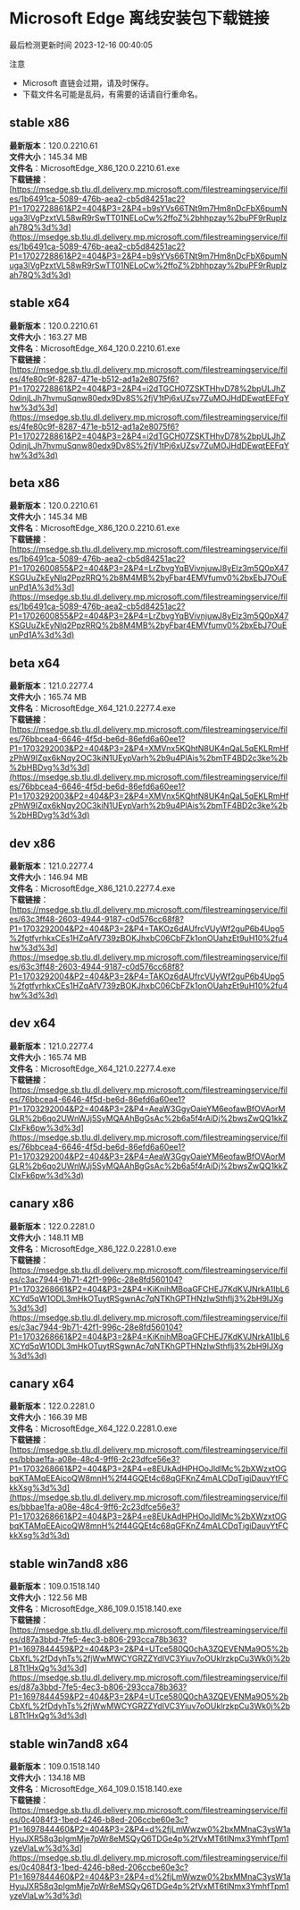 # Microsoft Edge 离线安装包下载链接
最后检测更新时间
2023-12-16 00:40:05

注意
* Microsoft 直链会过期，请及时保存。
* 下载文件名可能是乱码，有需要的话请自行重命名。

## stable x86
**最新版本**：120.0.2210.61  
**文件大小**：145.34 MB  
**文件名**：MicrosoftEdge_X86_120.0.2210.61.exe  
**下载链接**：[https://msedge.sb.tlu.dl.delivery.mp.microsoft.com/filestreamingservice/files/1b6491ca-5089-476b-aea2-cb5d84251ac2?P1=1702728861&P2=404&P3=2&P4=b9sYVs66TNt9m7Hm8nDcFbX6pumNuga3IVgPzxtVL58wR9rSwTT01NELoCw%2ffoZ%2bhhpzay%2buPF9rRupIzah78Q%3d%3d](https://msedge.sb.tlu.dl.delivery.mp.microsoft.com/filestreamingservice/files/1b6491ca-5089-476b-aea2-cb5d84251ac2?P1=1702728861&P2=404&P3=2&P4=b9sYVs66TNt9m7Hm8nDcFbX6pumNuga3IVgPzxtVL58wR9rSwTT01NELoCw%2ffoZ%2bhhpzay%2buPF9rRupIzah78Q%3d%3d)  

## stable x64
**最新版本**：120.0.2210.61  
**文件大小**：163.27 MB  
**文件名**：MicrosoftEdge_X64_120.0.2210.61.exe  
**下载链接**：[https://msedge.sb.tlu.dl.delivery.mp.microsoft.com/filestreamingservice/files/4fe80c9f-8287-471e-b512-ad1a2e8075f6?P1=1702728861&P2=404&P3=2&P4=i2dTGCH07ZSKTHhvD78%2bpULJhZOdinjLJh7hvmuSqnw80edx9Dv8S%2fjV1tPj6xUZsv7ZuMOJHdDEwqtEEFqYhw%3d%3d](https://msedge.sb.tlu.dl.delivery.mp.microsoft.com/filestreamingservice/files/4fe80c9f-8287-471e-b512-ad1a2e8075f6?P1=1702728861&P2=404&P3=2&P4=i2dTGCH07ZSKTHhvD78%2bpULJhZOdinjLJh7hvmuSqnw80edx9Dv8S%2fjV1tPj6xUZsv7ZuMOJHdDEwqtEEFqYhw%3d%3d)  

## beta x86
**最新版本**：120.0.2210.61  
**文件大小**：145.34 MB  
**文件名**：MicrosoftEdge_X86_120.0.2210.61.exe  
**下载链接**：[https://msedge.sb.tlu.dl.delivery.mp.microsoft.com/filestreamingservice/files/1b6491ca-5089-476b-aea2-cb5d84251ac2?P1=1702600855&P2=404&P3=2&P4=LrZbvgYqBVivnjuwJ8yElz3m5Q0pX47KSGUuZkEyNlq2PpzRRQ%2b8M4MB%2byFbar4EMVfumv0%2bxEbJ7OuEunPd1A%3d%3d](https://msedge.sb.tlu.dl.delivery.mp.microsoft.com/filestreamingservice/files/1b6491ca-5089-476b-aea2-cb5d84251ac2?P1=1702600855&P2=404&P3=2&P4=LrZbvgYqBVivnjuwJ8yElz3m5Q0pX47KSGUuZkEyNlq2PpzRRQ%2b8M4MB%2byFbar4EMVfumv0%2bxEbJ7OuEunPd1A%3d%3d)  

## beta x64
**最新版本**：121.0.2277.4  
**文件大小**：165.74 MB  
**文件名**：MicrosoftEdge_X64_121.0.2277.4.exe  
**下载链接**：[https://msedge.sb.tlu.dl.delivery.mp.microsoft.com/filestreamingservice/files/76bbcea4-6646-4f5d-be6d-86efd6a60ee1?P1=1703292003&P2=404&P3=2&P4=XMVnx5KQhtN8UK4nQaL5qEKLRmHfzPhW9IZqx6kNqy2OC3kiN1UEypVarh%2b9u4PlAis%2bmTF4BD2c3ke%2b%2bHBDvg%3d%3d](https://msedge.sb.tlu.dl.delivery.mp.microsoft.com/filestreamingservice/files/76bbcea4-6646-4f5d-be6d-86efd6a60ee1?P1=1703292003&P2=404&P3=2&P4=XMVnx5KQhtN8UK4nQaL5qEKLRmHfzPhW9IZqx6kNqy2OC3kiN1UEypVarh%2b9u4PlAis%2bmTF4BD2c3ke%2b%2bHBDvg%3d%3d)  

## dev x86
**最新版本**：121.0.2277.4  
**文件大小**：146.94 MB  
**文件名**：MicrosoftEdge_X86_121.0.2277.4.exe  
**下载链接**：[https://msedge.sb.tlu.dl.delivery.mp.microsoft.com/filestreamingservice/files/63c3ff48-2603-4944-9187-c0d576cc68f8?P1=1703292004&P2=404&P3=2&P4=TAKOz6dAUfrcVUyWf2guP6b4Upg5%2fgtfyrhkxCEs1HZqAfV739zBOKJhxbC06CbFZk1onOUahzEt9uH10%2fu4hw%3d%3d](https://msedge.sb.tlu.dl.delivery.mp.microsoft.com/filestreamingservice/files/63c3ff48-2603-4944-9187-c0d576cc68f8?P1=1703292004&P2=404&P3=2&P4=TAKOz6dAUfrcVUyWf2guP6b4Upg5%2fgtfyrhkxCEs1HZqAfV739zBOKJhxbC06CbFZk1onOUahzEt9uH10%2fu4hw%3d%3d)  

## dev x64
**最新版本**：121.0.2277.4  
**文件大小**：165.74 MB  
**文件名**：MicrosoftEdge_X64_121.0.2277.4.exe  
**下载链接**：[https://msedge.sb.tlu.dl.delivery.mp.microsoft.com/filestreamingservice/files/76bbcea4-6646-4f5d-be6d-86efd6a60ee1?P1=1703292004&P2=404&P3=2&P4=AeaW3GgyOaieYM6eofawBfOVAorMGLR%2b6qo2UWnWJj5SyMQAAhBgGsAc%2b6a5f4rAiDj%2bwsZwQQ1kkZCIxFk6pw%3d%3d](https://msedge.sb.tlu.dl.delivery.mp.microsoft.com/filestreamingservice/files/76bbcea4-6646-4f5d-be6d-86efd6a60ee1?P1=1703292004&P2=404&P3=2&P4=AeaW3GgyOaieYM6eofawBfOVAorMGLR%2b6qo2UWnWJj5SyMQAAhBgGsAc%2b6a5f4rAiDj%2bwsZwQQ1kkZCIxFk6pw%3d%3d)  

## canary x86
**最新版本**：122.0.2281.0  
**文件大小**：148.11 MB  
**文件名**：MicrosoftEdge_X86_122.0.2281.0.exe  
**下载链接**：[https://msedge.sb.tlu.dl.delivery.mp.microsoft.com/filestreamingservice/files/c3ac7944-9b71-42f1-996c-28e8fd560104?P1=1703268661&P2=404&P3=2&P4=KiKnihMBoaGFCHEJ7KdKVJNrkA1IbL6XCYd5qW1ODL3mHkOTuytRSgwnAc7qNTKhGPTHNzIwSthflj3%2bH9IJXg%3d%3d](https://msedge.sb.tlu.dl.delivery.mp.microsoft.com/filestreamingservice/files/c3ac7944-9b71-42f1-996c-28e8fd560104?P1=1703268661&P2=404&P3=2&P4=KiKnihMBoaGFCHEJ7KdKVJNrkA1IbL6XCYd5qW1ODL3mHkOTuytRSgwnAc7qNTKhGPTHNzIwSthflj3%2bH9IJXg%3d%3d)  

## canary x64
**最新版本**：122.0.2281.0  
**文件大小**：166.39 MB  
**文件名**：MicrosoftEdge_X64_122.0.2281.0.exe  
**下载链接**：[https://msedge.sb.tlu.dl.delivery.mp.microsoft.com/filestreamingservice/files/bbbae1fa-a08e-48c4-9ff6-2c23dfce56e3?P1=1703268661&P2=404&P3=2&P4=e8EUkAdHPHOoJldlMc%2bXWzxtOGbqKTAMqEEAjcoQW8mnH%2f44GQEt4c68qGFKnZ4mALCDqTigiDauvYtFCkkXsg%3d%3d](https://msedge.sb.tlu.dl.delivery.mp.microsoft.com/filestreamingservice/files/bbbae1fa-a08e-48c4-9ff6-2c23dfce56e3?P1=1703268661&P2=404&P3=2&P4=e8EUkAdHPHOoJldlMc%2bXWzxtOGbqKTAMqEEAjcoQW8mnH%2f44GQEt4c68qGFKnZ4mALCDqTigiDauvYtFCkkXsg%3d%3d)  

## stable win7and8 x86
**最新版本**：109.0.1518.140  
**文件大小**：122.56 MB  
**文件名**：MicrosoftEdge_X86_109.0.1518.140.exe  
**下载链接**：[https://msedge.sb.tlu.dl.delivery.mp.microsoft.com/filestreamingservice/files/d87a3bbd-7fe5-4ec3-b806-293cca78b363?P1=1697844459&P2=404&P3=2&P4=UTce580Q0chA3ZQEVENMa9O5%2bCbXfL%2fDdyhTs%2fjWwMWCYGRZZYdIVC3Yiuv7oOUklrzkpCu3Wk0j%2bL8Tt1HxQg%3d%3d](https://msedge.sb.tlu.dl.delivery.mp.microsoft.com/filestreamingservice/files/d87a3bbd-7fe5-4ec3-b806-293cca78b363?P1=1697844459&P2=404&P3=2&P4=UTce580Q0chA3ZQEVENMa9O5%2bCbXfL%2fDdyhTs%2fjWwMWCYGRZZYdIVC3Yiuv7oOUklrzkpCu3Wk0j%2bL8Tt1HxQg%3d%3d)  

## stable win7and8 x64
**最新版本**：109.0.1518.140  
**文件大小**：134.18 MB  
**文件名**：MicrosoftEdge_X64_109.0.1518.140.exe  
**下载链接**：[https://msedge.sb.tlu.dl.delivery.mp.microsoft.com/filestreamingservice/files/0c4084f3-1bed-4246-b8ed-206ccbe60e3c?P1=1697844460&P2=404&P3=2&P4=d%2fjLmWwzw0%2bxMMnaC3ysW1aHyuJXR58q3pIgmMje7pWr8eMSQyQ6TDGe4p%2fVxMT6tlNmx3YmhfTpm1yzeVlaLw%3d%3d](https://msedge.sb.tlu.dl.delivery.mp.microsoft.com/filestreamingservice/files/0c4084f3-1bed-4246-b8ed-206ccbe60e3c?P1=1697844460&P2=404&P3=2&P4=d%2fjLmWwzw0%2bxMMnaC3ysW1aHyuJXR58q3pIgmMje7pWr8eMSQyQ6TDGe4p%2fVxMT6tlNmx3YmhfTpm1yzeVlaLw%3d%3d)  

